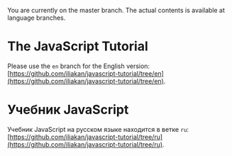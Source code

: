 You are currently on the master branch. The actual contents is available at language branches.

# The JavaScript Tutorial 

Please use the `en` branch for the English version: [https://github.com/iliakan/javascript-tutorial/tree/en](https://github.com/iliakan/javascript-tutorial/tree/en).

# Учебник JavaScript

Учебник JavaScript на русском языке находится в ветке `ru`: [https://github.com/iliakan/javascript-tutorial/tree/ru](https://github.com/iliakan/javascript-tutorial/tree/ru).

